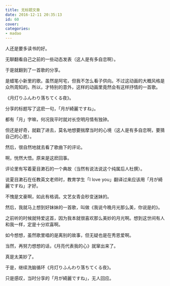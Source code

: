 ```yaml
---
title: 无标题文章
date: 2016-12-11 20:35:13
id: 60
cover: 
categories:
- madao
---
```


 人还是要多读书的好。

 无聊翻看自己之前的一些动态发表（这人是有多自恋啊）。

 于是就翻到了一首歌的分享。

 是蜡笔小新里的歌。虽然是阿宅，但我不怎么看子供向。不过这动画的大概风格是众所周知的。所以，才特别的意外，这样的动画里竟然会有这样抒情的一首歌。

 《月灯りふんわり落ちてくる夜》。

 分享的标题写了这麽一句，「月が綺麗ですね」。

 都有「月」字嘛，何况我平时就对长空明月情有独钟。

 但还是好奇，就戳了进去，莫名地想要揣摩当时的心境（这人是有多自恋啊，要猜自己的心思）。

 然后，很自然地就去看了歌曲下的评论。

 啊，恍然大悟。原来是这麽回事。

 评论里有写着夏目漱石的一个典故（当然有说法说这个纯属后人杜撰）。

 说夏目漱石在任教英文老师时，教育学生「I love you」翻译过来应该用「月が綺麗ですね」才好。

 不愧是文豪啊，如此有格调。文艺女青会秒变迷妹的。

 然后，我就马上想到好妹妹的一首歌，叫做《我说今晚月光那么美，你说是的》。

 之前听的时候就特爱这首，因为我本就很喜欢那么美妙的月光啊。想到这世间有人和我一样，定是十分欢喜啊。

 如今想想，虽然歌里唱的是离别的故事，但无疑也是在秀恩爱啊。

 当然，再努力想想的话，《月亮代表我的心》就窜出来了。

 真是太美妙了。

 于是，继续洗脑循环《月灯りふんわり落ちてくる夜》。

 只是感叹，当时分享的「月が綺麗ですね」，无人回应。
